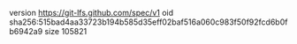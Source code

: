 version https://git-lfs.github.com/spec/v1
oid sha256:515bad4aa33723b194b585d35eff02baf516a060c983f50f92fcd6b0fb6942a9
size 105821
